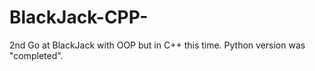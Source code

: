 # BlackJack-CPP-
2nd Go at BlackJack with OOP but in C++ this time.  Python version was "completed".  
